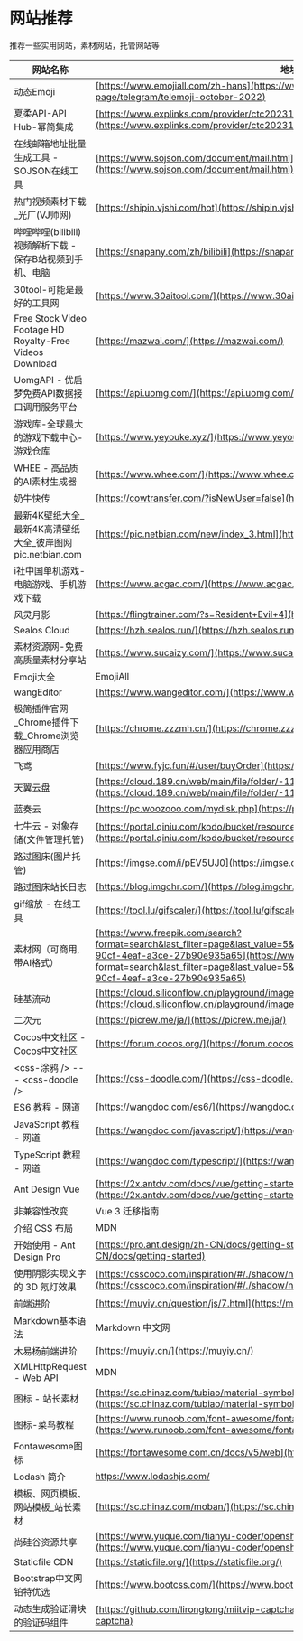 # 网站推荐

推荐一些实用网站，素材网站，托管网站等

| 网站名称                                                  | 地址                                                         |
| --------------------------------------------------------- | ------------------------------------------------------------ |
| 动态Emoji                                                 | [https://www.emojiall.com/zh-hans](https://www.emojiall.com/zh-hans/image-version-page/telegram/telemoji-october-2022) |
| 夏柔API-API Hub-幂简集成                                  | [https://www.explinks.com/provider/ctc2023122514142e688851](https://www.explinks.com/provider/ctc2023122514142e688851) |
| 在线邮箱地址批量生成工具 - SOJSON在线工具                 | [https://www.sojson.com/document/mail.html](https://www.sojson.com/document/mail.html) |
| 热门视频素材下载_光厂(VJ师网)                             | [https://shipin.vjshi.com/hot](https://shipin.vjshi.com/hot) |
| 哔哩哔哩(bilibili)视频解析下载 - 保存B站视频到手机、电脑  | [https://snapany.com/zh/bilibili](https://snapany.com/zh/bilibili) |
| 30tool-可能是最好的工具网                                 | [https://www.30aitool.com/](https://www.30aitool.com/)       |
| Free Stock Video Footage HD Royalty-Free Videos Download  | [https://mazwai.com/](https://mazwai.com/)                   |
| UomgAPI - 优启梦免费API数据接口调用服务平台               | [https://api.uomg.com/](https://api.uomg.com/)               |
| 游戏库-全球最大的游戏下载中心-游戏仓库                    | [https://www.yeyouke.xyz/](https://www.yeyouke.xyz/)         |
| WHEE - 高品质的AI素材生成器                               | [https://www.whee.com/](https://www.whee.com/)               |
| 奶牛快传                                                  | [https://cowtransfer.com/?isNewUser=false](https://cowtransfer.com/?isNewUser=false) |
| 最新4K壁纸大全_最新4K高清壁纸大全_彼岸图网pic.netbian.com | [https://pic.netbian.com/new/index_3.html](https://pic.netbian.com/new/index_3.html) |
| i社中国单机游戏-电脑游戏、手机游戏下载                    | [https://www.acgac.com/](https://www.acgac.com/)             |
| 风灵月影                                                  | [https://flingtrainer.com/?s=Resident+Evil+4](https://flingtrainer.com/?s=Resident+Evil+4) |
| Sealos Cloud                                              | [https://hzh.sealos.run/](https://hzh.sealos.run/)           |
| 素材资源网-免费高质量素材分享站                           | [https://www.sucaizy.com/](https://www.sucaizy.com/)         |
| Emoji大全                                                 | EmojiAll                                                     |
| wangEditor                                                | [https://www.wangeditor.com/](https://www.wangeditor.com/)   |
| 极简插件官网_Chrome插件下载_Chrome浏览器应用商店          | [https://chrome.zzzmh.cn/](https://chrome.zzzmh.cn/)         |
| 飞鸢                                                      | [https://www.fyjc.fun/#/user/buyOrder](https://www.fyjc.fun/#/user/buyOrder) |
| 天翼云盘                                                  | [https://cloud.189.cn/web/main/file/folder/-11](https://cloud.189.cn/web/main/file/folder/-11) |
| 蓝奏云                                                    | [https://pc.woozooo.com/mydisk.php](https://pc.woozooo.com/mydisk.php) |
| 七牛云 - 对象存储(文件管理托管)                           | [https://portal.qiniu.com/kodo/bucket/resource-v2?bucketName=myfishdream](https://portal.qiniu.com/kodo/bucket/resource-v2?bucketName=myfishdream) |
| 路过图床(图片托管)                                        | [https://imgse.com/i/pEV5UJ0](https://imgse.com/i/pEV5UJ0)   |
| 路过图床站长日志                                          | [https://blog.imgchr.com/](https://blog.imgchr.com/)         |
| gif缩放 - 在线工具                                        | [https://tool.lu/gifscaler/](https://tool.lu/gifscaler/)     |
| 素材网（可商用,带AI格式）                                 | [https://www.freepik.com/search?format=search&last_filter=page&last_value=5&page=5&query=Computer#uuid=ea89fab0-90cf-4eaf-a3ce-27b90e935a65](https://www.freepik.com/search?format=search&last_filter=page&last_value=5&page=5&query=Computer#uuid=ea89fab0-90cf-4eaf-a3ce-27b90e935a65) |
| 硅基流动                                                  | [https://cloud.siliconflow.cn/playground/image](https://cloud.siliconflow.cn/playground/image) |
| 二次元                                                    | [https://picrew.me/ja/](https://picrew.me/ja/)               |
| Cocos中文社区 - Cocos中文社区                             | [https://forum.cocos.org/](https://forum.cocos.org/)         |
| &lt;css-涂鸦 /&gt; --- &lt;css-doodle /&gt;               | [https://css-doodle.com/](https://css-doodle.com/)           |
| ES6 教程 - 网道                                           | [https://wangdoc.com/es6/](https://wangdoc.com/es6/)         |
| JavaScript 教程 - 网道                                    | [https://wangdoc.com/javascript/](https://wangdoc.com/javascript/) |
| TypeScript 教程 - 网道                                    | [https://wangdoc.com/typescript/](https://wangdoc.com/typescript/) |
| Ant Design Vue                                            | [https://2x.antdv.com/docs/vue/getting-started-cn](https://2x.antdv.com/docs/vue/getting-started-cn) |
| 非兼容性改变                                              | Vue 3 迁移指南                                               |
| 介绍 CSS 布局                                             | MDN                                                          |
| 开始使用 - Ant Design Pro                                 | [https://pro.ant.design/zh-CN/docs/getting-started](https://pro.ant.design/zh-CN/docs/getting-started) |
| 使用阴影实现文字的 3D 氖灯效果                            | [https://csscoco.com/inspiration/#/./shadow/neon-effect-3d-text](https://csscoco.com/inspiration/#/./shadow/neon-effect-3d-text) |
| 前端进阶                                                  | [https://muyiy.cn/question/js/7.html](https://muyiy.cn/question/js/7.html) |
| Markdown基本语法                                          | Markdown 中文网                                              |
| 木易杨前端进阶                                            | [https://muyiy.cn/](https://muyiy.cn/)                       |
| XMLHttpRequest - Web API                                  | MDN                                                          |
| 图标 - 站长素材                                           | [https://sc.chinaz.com/tubiao/material-symbols/share-reviews](https://sc.chinaz.com/tubiao/material-symbols/share-reviews) |
| 图标-菜鸟教程                                             | [https://www.runoob.com/font-awesome/fontawesome-reference.html](https://www.runoob.com/font-awesome/fontawesome-reference.html) |
| Fontawesome图标                                           | [https://fontawesome.com.cn/docs/v5/web](https://fontawesome.com.cn/docs/v5/web) |
| Lodash 简介                                               | https://www.lodashjs.com/                                    |
| 模板、网页模板、网站模板_站长素材                         | [https://sc.chinaz.com/moban/](https://sc.chinaz.com/moban/) |
| 尚硅谷资源共享                                            | [https://www.yuque.com/tianyu-coder/openshare/ccpa0mz1pq213lhw](https://www.yuque.com/tianyu-coder/openshare/ccpa0mz1pq213lhw) |
| Staticfile CDN                                            | [https://staticfile.org/](https://staticfile.org/)           |
| Bootstrap中文网 铂特优选                                  | [https://www.bootcss.com/](https://www.bootcss.com/)         |
| 动态生成验证滑块的验证码组件                              | [https://github.com/lirongtong/miitvip-captcha](https://github.com/lirongtong/miitvip-captcha) |
